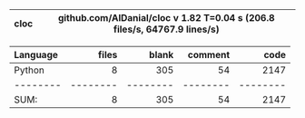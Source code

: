 cloc|github.com/AlDanial/cloc v 1.82  T=0.04 s (206.8 files/s, 64767.9 lines/s)
--- | ---

Language|files|blank|comment|code
:-------|-------:|-------:|-------:|-------:
Python|8|305|54|2147
--------|--------|--------|--------|--------
SUM:|8|305|54|2147
